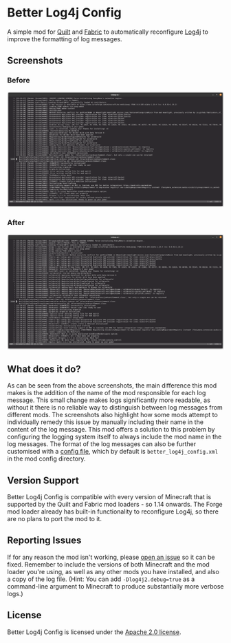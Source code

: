 # Better Log4j Config

A simple mod for [Quilt](https://quiltmc.org) and [Fabric](https://fabricmc.net/) to automatically reconfigure [Log4j](https://logging.apache.org/log4j/2.x/index.html) to improve the formatting of log messages.

## Screenshots

### Before

![before](.github/assets/before.png)

### After

![after](.github/assets/after.png)

## What does it do?

As can be seen from the above screenshots, the main difference this mod makes is the addition of the name of the mod responsible for each log message.
This small change makes logs significantly more readable, as without it there is no reliable way to distinguish between log messages from different mods.
The screenshots also highlight how some mods attempt to individually remedy this issue by manually including their name in the content of the log message.
This mod offers a solution to this problem by configuring the logging system itself to always include the mod name in the log messages.
The format of the log messages can also be further customised with a [config file](https://logging.apache.org/log4j/2.x/manual/configuration.html#XML), which by default is `better_log4j_config.xml` in the mod config directory.

## Version Support

Better Log4j Config is compatible with every version of Minecraft that is supported by the Quilt and Fabric mod loaders - so 1.14 onwards. The Forge mod loader already has built-in functionality to reconfigure Log4j, so there are no plans to port the mod to it.

## Reporting Issues

If for any reason the mod isn't working, please [open an issue](https://github.com/Pixelstormer/better_log4j_config/issues/new) so it can be fixed. Remember to include the versions of both Minecraft and the mod loader you're using, as well as any other mods you have installed, and also a copy of the log file. (Hint: You can add `-Dlog4j2.debug=true` as a command-line argument to Minecraft to produce substantially more verbose logs.)

## License

Better Log4j Config is licensed under the [Apache 2.0 license](./LICENSE).
